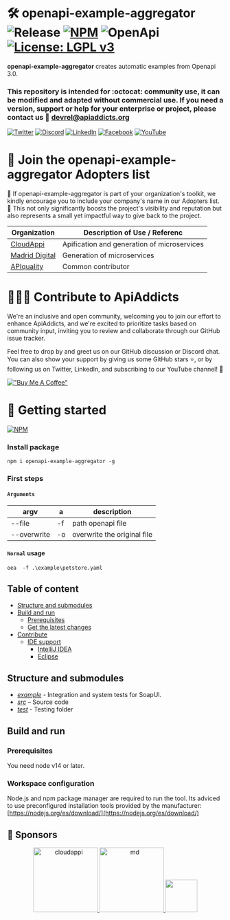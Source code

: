 # 🛠️ openapi-example-aggregator ![Release](https://img.shields.io/badge/release-1.1.0-purple) [![NPM](https://img.shields.io/badge/npm-%23CB3837.svg?style=flat&logo=npm&logoColor=white)](https://www.npmjs.com/package/openapi-example-aggregator) ![OpenApi](https://img.shields.io/badge/-openapi-%23Clojure?style=flat&logo=openapiinitiative&logoColor=white) [![License: LGPL v3](https://img.shields.io/badge/license-LGPL_v3-blue.svg)](https://www.gnu.org/licenses/lgpl-3.0)

**openapi-example-aggregator** creates automatic examples from Openapi 3.0.

### This repository is intended for :octocat: **community** use, it can be modified and adapted without commercial use. If you need a version, support or help for your **enterprise** or project, please contact us 📧 devrel@apiaddicts.org

[![Twitter](https://img.shields.io/badge/Twitter-%23000000.svg?style=for-the-badge&logo=x&logoColor=white)](https://twitter.com/APIAddicts)
[![Discord](https://img.shields.io/badge/Discord-%235865F2.svg?style=for-the-badge&logo=discord&logoColor=white)](https://discord.gg/ZdbGqMBYy8)
[![LinkedIn](https://img.shields.io/badge/linkedin-%230077B5.svg?style=for-the-badge&logo=linkedin&logoColor=white)](https://www.linkedin.com/company/apiaddicts/)
[![Facebook](https://img.shields.io/badge/Facebook-%231877F2.svg?style=for-the-badge&logo=Facebook&logoColor=white)](https://www.facebook.com/apiaddicts)
[![YouTube](https://img.shields.io/badge/YouTube-%23FF0000.svg?style=for-the-badge&logo=YouTube&logoColor=white)](https://www.youtube.com/@APIAddictslmaoo)

# 🙌 Join the **openapi-example-aggregator** Adopters list

📢 If openapi-example-aggregator is part of your organization's toolkit, we kindly encourage you to include your company's name in our Adopters list. 🙏 This not only significantly boosts the project's visibility and reputation but also represents a small yet impactful way to give back to the project.

| Organization                                                                              | Description of Use / Referenc               |
| ----------------------------------------------------------------------------------------- | ------------------------------------------- |
| [CloudAppi](https://cloudappi.net/)                                                       | Apification and generation of microservices |
| [Madrid Digital](https://www.comunidad.madrid/servicios/sede-electronica/madrid-digital/) | Generation of microservices                 |
| [APIquality](https://apiquality.io/)                                                      | Common contributor                          |

# 👩🏽‍💻 Contribute to ApiAddicts

We're an inclusive and open community, welcoming you to join our effort to enhance ApiAddicts, and we're excited to prioritize tasks based on community input, inviting you to review and collaborate through our GitHub issue tracker.

Feel free to drop by and greet us on our GitHub discussion or Discord chat. You can also show your support by giving us some GitHub stars ⭐️, or by following us on Twitter, LinkedIn, and subscribing to our YouTube channel! 🚀

[!["Buy Me A Coffee"](https://www.buymeacoffee.com/assets/img/custom_images/orange_img.png)](https://www.buymeacoffee.com/apiaddicts)

# 📑 Getting started

[![NPM](https://img.shields.io/badge/openapi--example--aggregator-%23CB3837.svg?style=for-the-badge&logo=npm&logoColor=white)](https://www.npmjs.com/package/openapi-example-aggregator)

### Install package

```
npm i openapi-example-aggregator -g
```

### First steps

#### `Arguments`

| argv        | a   | description                 |
| ----------- | --- | --------------------------- |
| --file      | -f  | path openapi file           |
| --overwrite | -o  | overwrite the original file |

#### `Normal` usage

```
oea  -f .\example\petstore.yaml
```

## Table of content

- [Structure and submodules](#structure-and-submodules)
- [Build and run](#build-and-run)
  - [Prerequisites](#prerequisites)
  - [Get the latest changes](#get-the-latest-changes)
- [Contribute](#contribute)
  - [IDE support](#ide-support)
    - [IntelliJ IDEA](#intellij-idea)
    - [Eclipse](#eclipse)

## Structure and submodules

- _[example](example)_ - Integration and system tests for SoapUI.
- _[src](src)_ – Source code
- _[test](soapui-maven-plugin-tester)_ - Testing folder

## Build and run

### Prerequisites

You need node v14 or later.

### Workspace configuration

Node.js and npm package manager are required to run the tool. Its adviced to use preconfigured installation tools provided by the manufacturer:
[https://nodejs.org/es/download/](https://nodejs.org/es/download/)

## 💛 Sponsors

<p align="center">
	<a href="https://apiaddicts.org/">
    	<img src="https://apiaddicts.cloudappi.net/web/image/4248/LOGOCloudappi2020Versiones-01.png" alt="cloudappi" width="150"/>
        <img src="https://www.comunidad.madrid/sites/default/files/styles/block_teaser_image/public/img/logos-simbolos/logo_centrado_md.png?itok=4rTUhmcj" alt="md" width="150"/>
        <img src="https://apiaddicts-web.s3.eu-west-1.amazonaws.com/wp-content/uploads/2022/03/17155736/cropped-APIAddicts-logotipo_rojo.png" height = "75">
	</a>
</p>

